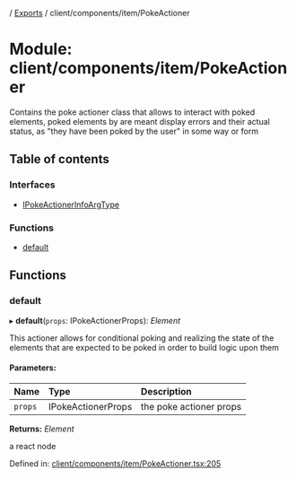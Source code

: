 [](../README.md) / [Exports](../modules.md) / client/components/item/PokeActioner

# Module: client/components/item/PokeActioner

Contains the poke actioner class that allows to interact with poked elements,
poked elements by are meant display errors and their actual status, as
"they have been poked by the user" in some way or form

## Table of contents

### Interfaces

- [IPokeActionerInfoArgType](../interfaces/client_components_item_pokeactioner.ipokeactionerinfoargtype.md)

### Functions

- [default](client_components_item_pokeactioner.md#default)

## Functions

### default

▸ **default**(`props`: IPokeActionerProps): *Element*

This actioner allows for conditional poking and realizing the state
of the elements that are expected to be poked in order to build
logic upon them

#### Parameters:

Name | Type | Description |
:------ | :------ | :------ |
`props` | IPokeActionerProps | the poke actioner props   |

**Returns:** *Element*

a react node

Defined in: [client/components/item/PokeActioner.tsx:205](https://github.com/onzag/itemize/blob/55e63f2c/client/components/item/PokeActioner.tsx#L205)
